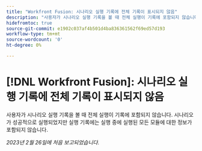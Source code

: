 ```yaml
---
title: "Workfront Fusion: 시나리오 실행 기록에 전체 기록이 표시되지 않음"
description: "사용자가 시나리오 실행 기록을 볼 때 전체 실행이 기록에 포함되지 않습니다. 시나리오가 성공적으로 실행되었지만 실행 기록에는 실행 중에 실행된 모든 모듈에 대한 정보가 포함되지 않습니다."
hidefromtoc: true
source-git-commit: e1902c037af4b501d4ba836361562f69ed57d193
workflow-type: tm+mt
source-wordcount: '0'
ht-degree: 0%

---
```



# [!DNL Workfront Fusion]: 시나리오 실행 기록에 전체 기록이 표시되지 않음

사용자가 시나리오 실행 기록을 볼 때 전체 실행이 기록에 포함되지 않습니다. 시나리오가 성공적으로 실행되었지만 실행 기록에는 실행 중에 실행된 모든 모듈에 대한 정보가 포함되지 않습니다.

_2023년 2월 26일에 처음 보고되었습니다._

